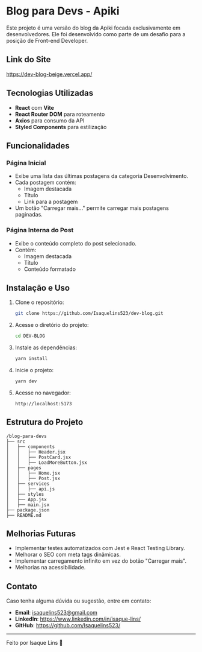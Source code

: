 # Blog para Devs - Apiki

Este projeto é uma versão do blog da Apiki focada exclusivamente em desenvolvedores. Ele foi desenvolvido como parte de um desafio para a posição de Front-end Developer.

## Link do Site

https://dev-blog-beige.vercel.app/

## Tecnologias Utilizadas

- **React** com **Vite**
- **React Router DOM** para roteamento
- **Axios** para consumo da API
- **Styled Components** para estilização

## Funcionalidades

### Página Inicial

- Exibe uma lista das últimas postagens da categoria Desenvolvimento.
- Cada postagem contém:
  - Imagem destacada
  - Título
  - Link para a postagem
- Um botão "Carregar mais..." permite carregar mais postagens paginadas.

### Página Interna do Post

- Exibe o conteúdo completo do post selecionado.
- Contém:
  - Imagem destacada
  - Título
  - Conteúdo formatado

## Instalação e Uso

1. Clone o repositório:

   ```sh
   git clone https://github.com/Isaquelins523/dev-blog.git
   ```

2. Acesse o diretório do projeto:

   ```sh
   cd DEV-BLOG
   ```

3. Instale as dependências:

   ```sh
   yarn install
   ```

4. Inicie o projeto:

   ```sh
   yarn dev
   ```

5. Acesse no navegador:
   ```
   http://localhost:5173
   ```

## Estrutura do Projeto

```
/blog-para-devs
├── src
│   ├── components
│   │   ├── Header.jsx
│   │   ├── PostCard.jsx
│   │   ├── LoadMoreButton.jsx
│   ├── pages
│   │   ├── Home.jsx
│   │   ├── Post.jsx
│   ├── services
│   │   ├── api.js
│   ├── styles
│   ├── App.jsx
│   ├── main.jsx
├── package.json
├── README.md
```

## Melhorias Futuras

- Implementar testes automatizados com Jest e React Testing Library.
- Melhorar o SEO com meta tags dinâmicas.
- Implementar carregamento infinito em vez do botão "Carregar mais".
- Melhorias na acessibilidade.

## Contato

Caso tenha alguma dúvida ou sugestão, entre em contato:

- **Email**: isaquelins523@gmail.com
- **LinkedIn**: https://www.linkedin.com/in/isaque-lins/
- **GitHub**: https://github.com/Isaquelins523/

---

Feito por Isaque Lins 🚀

